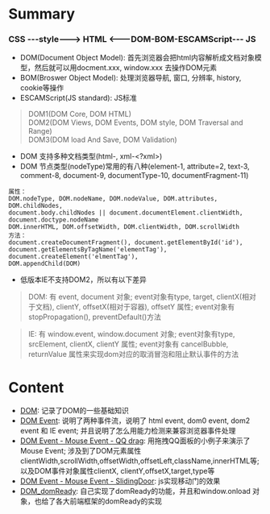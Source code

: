 # Summary
### CSS ---style---> HTML <---DOM-BOM-ESCAMScript--- JS   
* DOM(Document Object Model): 首先浏览器会把html内容解析成文档对象模型，然后就可以用docment.xxx, window.xxx 去操作DOM元素   
* BOM(Broswer Object Model): 处理浏览器导航, 窗口, 分辨率, history, cookie等操作   
* ESCAMScript(JS standard): JS标准     
> DOM1(DOM Core, DOM HTML)   
> DOM2(DOM Views, DOM Events, DOM style, DOM Traversal and Range)   
> DOM3(DOM load And Save, DOM Validation)    
* DOM 支持多种文档类型(html-<!doctype html>, xml-<?xml>)
* DOM 节点类型(nodeType)常用的有八种(element-1, attribute=2, text-3, comment-8, document-9, documentType-10, documentFragment-11)
```
属性： 
DOM.nodeType, DOM.nodeName, DOM.nodeValue, DOM.attributes, DOM.childNodes, 
document.body.childNodes || document.documentElement.clientWidth, document.doctype.nodeName 
DOM.innerHTML, DOM.offsetWidth, DOM.clientWidth, DOM.scrollWidth
方法：
document.createDocumentFragment(), document.getElementById('id'), document.getElementsByTagName('elementTag'), document.createElement('elmentTag'), 
DOM.appendChild(DOM)
```
* 低版本IE不支持DOM2，所以有以下差异
> DOM: 有 event, document 对象; event对象有type, target, clientX(相对于文档), clientY, offsetX(相对于容器), offsetY 属性; event对象有 stopPropagation(), preventDefault()方法      

> IE: 有 window.event, window.document 对象; event对象有type, srcElement, clientX, clientY 属性; event对象有 cancelBubble, returnValue 属性来实现dom对应的取消冒泡和阻止默认事件的方法   

# Content
* [DOM](): 记录了DOM的一些基础知识
* [DOM Event](): 说明了两种事件流，说明了 html event, dom0 event, dom2 event 和 IE event; 并且说明了怎么用能力检测来兼容浏览器事件处理   
* [DOM Event - Mouse Event - QQ drag](): 用拖拽QQ面板的小例子来演示了Mouse Event; 涉及到了DOM元素属性clientWidth,scrollWidth,offsetWidth,offsetLeft,className,innerHTML等;  以及DOM事件对象属性clientX, clientY,offsetX,target,type等
* [DOM Event - Mouse Event - SlidingDoor](): js实现移动门的效果
* [DOM_domReady](): 自己实现了domReady的功能，并且和window.onload 对象，也给了各大前端框架的domReady的实现


